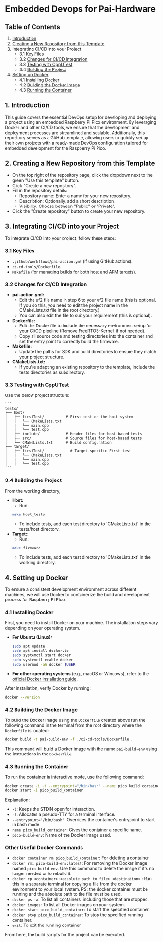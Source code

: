 # Embedded Devops for Pai-Hardware

## Table of Contents
1. [Introduction](#1-introduction)
2. [Creating a New Repository from this Template](#2-creating-a-new-repository-from-this-template)
3. [Integrating CI/CD into your Project](#3-integrating-cicd-into-your-project)
   - 3.1 [Key Files](#31-key-files)
   - 3.2 [Changes for CI/CD Integration](#32-changes-for-cicd-integration)
   - 3.3 [Testing with CppUTest](#33-testing-with-cpputest)
   - 3.4 [Building the Project](#34-building-the-project)
4. [Setting up Docker](#4-setting-up-docker)
   - 4.1 [Installing Docker](#41-installing-docker)
   - 4.2 [Building the Docker Image](#42-building-the-docker-image)
   - 4.3 [Running the Container](#43-running-the-container)

## 1. Introduction

This guide covers the essential DevOps setup for developing and deploying a project using an embedded Raspberry Pi Pico environment. By leveraging Docker and other CI/CD tools, we ensure that the development and deployment processes are streamlined and scalable. Additionally, this repository serves as a GitHub template, allowing users to quickly set up their own projects with a ready-made DevOps configuration tailored for embedded development for the Raspberry Pi Pico.

## 2. Creating a New Repository from this Template

- On the top right of the repository page, click 
the dropdown next to the green "Use this template" button.
- Click "Create a new repository".
- Fill in the repository details:
    - Repository name: Enter a name for your new repository.
    - Description: Optionally, add a short description.
    - Visibility: Choose between "Public" or "Private".
- Click the "Create repository" button to create your new repository.

## 3. Integrating CI/CD into your Project

To integrate CI/CD into your project, follow these steps:

### 3.1 Key Files

- `.github/workflows/pai-action.yml` (if using GitHub actions).
- `ci-cd-tools/Dockerfile`.
- `Makefile` (for managing builds for both host and ARM targets).

### 3.2 Changes for CI/CD Integration

- **pai-action.yml:**
    - Edit the uf2 file name in step 6 to your uf2 file name (this is optional. If you do this, you need to edit the project name in the CMakeLists.txt file in the root directory.)
    - You can also edit the file to suit your requirement (this is optional).
- **Dockerfile:**
    - Edit the Dockerfile to include the necessary environment setup for your CI/CD pipeline (Remove FreeRTOS-Kernel, if not needed).
    - Copy all source code and testing directories into the container and set the entry point to correctly build the firmware.
- **Makefile:**
    - Update the paths for SDK and build directories to ensure they match your project structure.
- **CMakeLists.txt:**
    - If you're adapting an existing repository to the template, include the tests directories as subdirectory.

### 3.3 Testing with CppUTest 

   Use the below project structure:

    ```
    tests/
    ├── host/
    │   ├── firstTest/          # First test on the host system
    │   |   └── CMakeLists.txt
    │   |   └── main.cpp
    │   |   └── test.cpp
    │   ├── include/            # Header files for host-based tests
    │   ├── src/                # Source files for host-based tests
    │   └── CMakeLists.txt      # Build configuration
    ├── target/
    │   ├── firstTest/            # Target-specific First test
    │   |   └── CMakeLists.txt
    │   |   └── main.cpp
    │   |   └── test.cpp
    ```

### 3.4 Building the Project

From the working directory,
- **Host:**
    - Run:
    ```bash
    make host_tests
    ```
    - To include tests, add each test directory to 'CMakeLists.txt' in the tests/host directory.
- **Target::**
    - Run:
    ```bash
    make firmware
    ```
    - To include tests, add each test directory to 'CMakeLists.txt' in the working directory.

## 4. Setting up Docker

To ensure a consistent development environment across different machines, we will use Docker to containerize the build and development process for Raspberry Pi Pico.

### 4.1 Installing Docker

First, you need to install Docker on your machine. The installation steps vary depending on your operating system.

- **For Ubuntu (Linux):**
    ```bash
    sudo apt update
    sudo apt install docker.io
    sudo systemctl start docker
    sudo systemctl enable docker
    sudo usermod -aG docker $USER
    ```

- **For other operating systems** (e.g., macOS or Windows), refer to the [official Docker installation guide](https://docs.docker.com/get-docker/).

After installation, verify Docker by running:

```bash
docker --version
```

### 4.2 Building the Docker Image

To build the Docker image using the `Dockerfile` created above run the following command in the terminal from the root directory where the `Dockerfile` is located:

```bash
docker build -t pai-build-env -f ./ci-cd-tools/Dockerfile .
```

This command will build a Docker image with the name `pai-build-env` using the instructions in the `Dockerfile`.

### 4.3 Running the Container

To run the container in interactive mode, use the following command:
```bash
docker create -i -t --entrypoint="/bin/bash" --name pico_build_container pai-build-env
docker start -i pico_build_container
```
Explanation:
- `-i`: Keeps the STDIN open for interaction.
- `-t`: Allocates a pseudo-TTY for a terminal interface.
- `--entrypoint="/bin/bash"`: Overrides the container's entrypoint to start in bash mode.
- `name pico_build_container`: Gives the container a specific name.
- `pico-build-env`: Name of the Docker image used.

### Other Useful Docker Commands
- `docker container rm pico_build_container`: For deleting a container
- `docker rmi pico-build-env:latest`: For removing the Docker image named `pico-build-env`. Use this command to delete the image if it's no longer needed or to rebuild it.
- `docker cp <container>:<absolute_path_to_file> <destination>` : Run this in a separate terminal for copying a file from the docker environment to your local system. PS: the docker container must be running and the absolute path to the file must be used.
- `docker ps -a`: To list all containers, including those that are stopped.
- `docker images`: To list all Docker images on your system.
- `docker start pico_build_container`: To start the specified container.
- `docker stop pico_build_container`: To stop the specified running container.
- `exit`: To exit the running container.

From here, the build scripts for the project can be executed.
